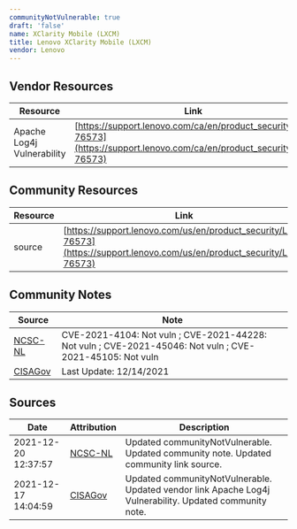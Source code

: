 ```yaml
---
communityNotVulnerable: true
draft: 'false'
name: XClarity Mobile (LXCM)
title: Lenovo XClarity Mobile (LXCM)
vendor: Lenovo
---
```


## Vendor Resources
| Resource | Link |
| --- | --- |
| Apache Log4j Vulnerability | [https://support.lenovo.com/ca/en/product_security/len-76573](https://support.lenovo.com/ca/en/product_security/len-76573) |

## Community Resources
| Resource | Link |
| --- | --- |
| source | [https://support.lenovo.com/us/en/product_security/LEN-76573](https://support.lenovo.com/us/en/product_security/LEN-76573) |

## Community Notes
| Source | Note |
| --- | --- |
| [NCSC-NL](https://github.com/NCSC-NL/log4shell/blob/main/software/README.md) | CVE-2021-4104: Not vuln ; CVE-2021-44228: Not vuln ; CVE-2021-45046: Not vuln ; CVE-2021-45105: Not vuln </ul> |
| [CISAGov](https://raw.githubusercontent.com/cisagov/log4j-affected-db/develop/README.md) | Last Update: 12/14/2021 |

## Sources
| Date | Attribution | Description |
| --- | --- | --- |
| 2021-12-20 12:37:57 | [NCSC-NL](https://github.com/NCSC-NL/log4shell/blob/main/software/README.md) | Updated communityNotVulnerable. Updated community note. Updated community link source.  |
| 2021-12-17 14:04:59 | [CISAGov](https://raw.githubusercontent.com/cisagov/log4j-affected-db/develop/README.md) | Updated communityNotVulnerable. Updated vendor link Apache Log4j Vulnerability. Updated community note.  |
